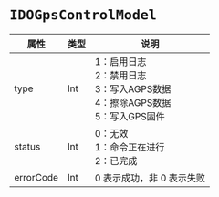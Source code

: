 # `IDOGpsControlModel`

| 属性        | 类型    | 说明         |
| ----------- | ------- | ------------ |
| type | Int | 1：启用日志<br/>2：禁用日志<br/>3：写入AGPS数据<br/>4：擦除AGPS数据<br/>5：写入GPS固件 |
| status | Int | 0：无效<br/>1：命令正在进行<br/>2：已完成 |
| errorCode | Int | 0 表示成功，非 0 表示失败 |
